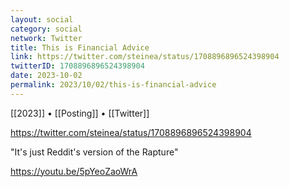 ```yaml
---
layout: social
category: social
network: Twitter
title: This is Financial Advice
link: https://twitter.com/steinea/status/1708896896524398904
twitterID: 1708896896524398904
date: 2023-10-02
permalink: 2023/10/02/this-is-financial-advice
---
```


[[2023]] • [[Posting]] • [[Twitter]]

https://twitter.com/steinea/status/1708896896524398904

"It's just Reddit's version of the Rapture"

<https://youtu.be/5pYeoZaoWrA>
